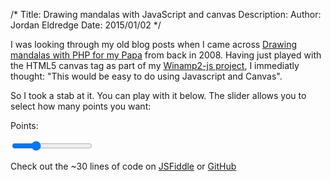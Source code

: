 /*
Title: Drawing mandalas with JavaScript and canvas
Description:
Author: Jordan Eldredge
Date: 2015/01/02
*/

I was looking through my old blog posts when I came across [Drawing mandalas
with PHP for my
Papa](http://jordaneldredge.com/blog/drawing-mandalas-with-php-for-my-papa)
from back in 2008.
Having just played with the HTML5 canvas tag as part of my
[Winamp2-js project](http://jordaneldredge.com/projects/winamp2-js/),
I immediatly thought: "This would be easy to do using Javascript and
Canvas".

So I took a stab at it. You can play with it below. The slider allows you to
select how many points you want:

<label>Points:</label>

<input type='range' min='3' max='40' id='points' value='13' /><br />

<canvas id='canvas' width='400' height='400'></canvas>

<script>
var canv = document.getElementById('canvas');
var contx = canv.getContext('2d');


function drawShape(ctx, point_count, radius) {
    var points = []
    for (var i = 0; i <= point_count; i++) {
        angle = i * 2 * Math.PI / point_count - Math.PI / 2;
        points.push({
            'x': radius + radius * Math.cos(angle),
            'y': radius + radius * Math.sin(angle)
        });
    }
    ctx.clearRect(0, 0, canv.width, canv.height);
    ctx.beginPath();
    ctx.lineWidth = 1;
    for(var i = 0; i < points.length; i++) {
        for(var j = 0; j < points.length; j++) {
            ctx.moveTo(points[i].x, points[i].y);
            ctx.lineTo(points[j].x, points[j].y);
        }
    }
    ctx.stroke();
}
function draw() {
    drawShape(
        contx, document.getElementById('points').value,
        canv.width / 2
    );
}
draw();
document.getElementById('points').oninput = draw;
</script>

Check out the ~30 lines of code on
[JSFiddle](http://jsfiddle.net/captbaritone/8vwjn4cx/34/) or
[GitHub](https://github.com/captbaritone/programming-blog-content/blob/master/blog/drawing-mandalas-with-javascript-and-canvas.md)

